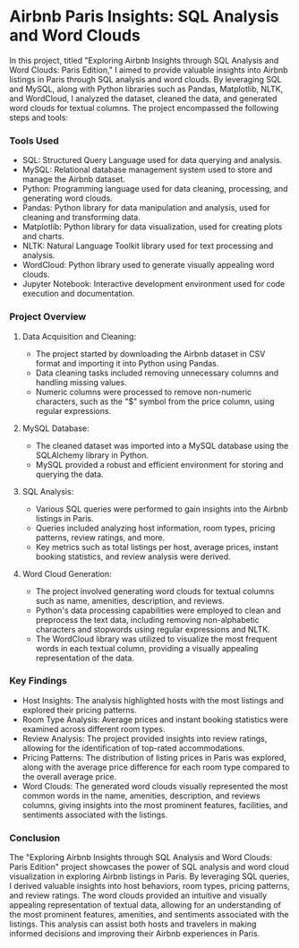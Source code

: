 
# Airbnb Paris Insights: SQL Analysis and Word Clouds

In this project, titled "Exploring Airbnb Insights through SQL Analysis and Word Clouds: Paris Edition," I aimed to provide valuable insights into Airbnb listings in Paris through SQL analysis and word clouds. By leveraging SQL and MySQL, along with Python libraries such as Pandas, Matplotlib, NLTK, and WordCloud, I analyzed the dataset, cleaned the data, and generated word clouds for textual columns. The project encompassed the following steps and tools:

### Tools Used
- SQL: Structured Query Language used for data querying and analysis.
- MySQL: Relational database management system used to store and manage the Airbnb dataset.
- Python: Programming language used for data cleaning, processing, and generating word clouds.
- Pandas: Python library for data manipulation and analysis, used for cleaning and transforming data.
- Matplotlib: Python library for data visualization, used for creating plots and charts.
- NLTK: Natural Language Toolkit library used for text processing and analysis.
- WordCloud: Python library used to generate visually appealing word clouds.
- Jupyter Notebook: Interactive development environment used for code execution and documentation.

### Project Overview
1. Data Acquisition and Cleaning:
   - The project started by downloading the Airbnb dataset in CSV format and importing it into Python using Pandas.
   - Data cleaning tasks included removing unnecessary columns and handling missing values.
   - Numeric columns were processed to remove non-numeric characters, such as the "$" symbol from the price column, using regular expressions.

2. MySQL Database:
   - The cleaned dataset was imported into a MySQL database using the SQLAlchemy library in Python.
   - MySQL provided a robust and efficient environment for storing and querying the data.

3. SQL Analysis:
   - Various SQL queries were performed to gain insights into the Airbnb listings in Paris.
   - Queries included analyzing host information, room types, pricing patterns, review ratings, and more.
   - Key metrics such as total listings per host, average prices, instant booking statistics, and review analysis were derived.

4. Word Cloud Generation:
   - The project involved generating word clouds for textual columns such as name, amenities, description, and reviews.
   - Python's data processing capabilities were employed to clean and preprocess the text data, including removing non-alphabetic characters and stopwords using regular expressions and NLTK.
   - The WordCloud library was utilized to visualize the most frequent words in each textual column, providing a visually appealing representation of the data.

### Key Findings
- Host Insights: The analysis highlighted hosts with the most listings and explored their pricing patterns.
- Room Type Analysis: Average prices and instant booking statistics were examined across different room types.
- Review Analysis: The project provided insights into review ratings, allowing for the identification of top-rated accommodations.
- Pricing Patterns: The distribution of listing prices in Paris was explored, along with the average price difference for each room type compared to the overall average price.
- Word Clouds: The generated word clouds visually represented the most common words in the name, amenities, description, and reviews columns, giving insights into the most prominent features, facilities, and sentiments associated with the listings.

### Conclusion
The "Exploring Airbnb Insights through SQL Analysis and Word Clouds: Paris Edition" project showcases the power of SQL analysis and word cloud visualization in exploring Airbnb listings in Paris. By leveraging SQL queries, I derived valuable insights into host behaviors, room types, pricing patterns, and review ratings. The word clouds provided an intuitive and visually appealing representation of textual data, allowing for an understanding of the most prominent features, amenities, and sentiments associated with the listings. This analysis can assist both hosts and travelers in making informed decisions and improving their Airbnb experiences in Paris.

